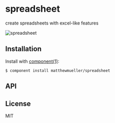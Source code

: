 
# spreadsheet

  create spreadsheets with excel-like features

  ![spreadsheet](https://i.cloudup.com/FzHm6CQCcV.png)

## Installation

  Install with [component(1)](http://component.io):

    $ component install matthewmueller/spreadsheet

## API



## License

  MIT
